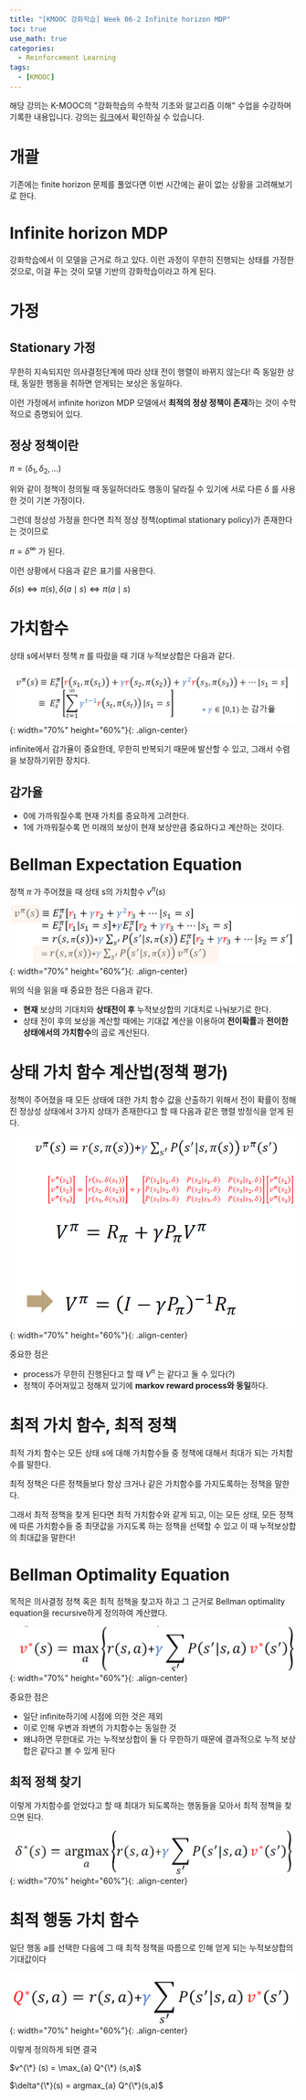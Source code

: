 ```yaml
---
title: "[KMOOC 강화학습] Week 06-2 Infinite horizon MDP"
toc: true
use_math: true
categories:
  - Reinforcement Learning
tags:
  - [KMOOC]
---
```


해당 강의는 K-MOOC의 "강화학습의 수학적 기초와 알고리즘 이해" 수업을 수강하며 기록한 내용입니다. 강의는 [링크](http://www.kmooc.kr/courses/course-v1:KoreaUnivK+ku_ai_002+2020_A44/course/)에서 확인하실 수 있습니다.

# 개괄

기존에는 finite horizon 문제를 풀었다면 이번 시간에는 끝이 없는 상황을 고려해보기로 한다.

# Infinite horizon MDP

강화학습에서 이 모델을 근거로 하고 있다. 이런 과정이 무한히 진행되는 상태를 가정한 것으로, 이걸 푸는 것이 모델 기반의 강화학습이라고 하게 된다.

# 가정

## Stationary 가정

무한히 지속되지만 의사결정단계에 따라 상태 전이 행렬이 바뀌지 않는다! 즉 동일한 상태, 동일한 행동을 취하면 얻게되는 보상은 동일하다.

이런 가정에서 infinite horizon MDP 모델에서 **최적의 정상 정책이 존재**하는 것이 수학적으로 증명되어 있다.

## 정상 정책이란

$\pi = (\delta_{1}, \delta_{2},...)$

위와 같이 정책이 정의될 때 동일하더라도 행동이 달라질 수 있기에 서로 다른 $\delta$ 를 사용한 것이 기본 가정이다.

그런데 정상성 가정을 한다면 최적 정상 정책(optimal stationary policy)가 존재한다는 것이므로

$\pi = \delta^{\infty}$ 가 된다.

이런 상황에서 다음과 같은 표기를 사용한다.

$\delta(s) \Leftrightarrow \pi(s), \delta(a\mid s) \Leftrightarrow \pi(a\mid s)$

# 가치함수

상태 s에서부터 정책 $\pi$ 를 따랐을 때  기대 누적보상합은 다음과 같다.

![사진](/assets/images/RL/w06-02-01.PNG){: width="70%" height="60%"}{: .align-center}

infinite에서 감가율이 중요한데, 무한히 반복되기 때문에 발산할 수 있고, 그래서 수렴을 보장하기위한 장치다.

## 감가율

- 0에 가까워질수록 현재 가치를 중요하게 고려한다.
- 1에 가까워질수록 먼 미래의 보상이 현재 보상만큼 중요하다고 계산하는 것이다.

# Bellman Expectation Equation

정책 $\pi$ 가 주어졌을 때 상태 s의 가치함수 $v^{\pi}(s)$

![사진](/assets/images/RL/w06-02-02.PNG){: width="70%" height="60%"}{: .align-center}

위의 식을 읽을 때 중요한 점은 다음과 같다.

- **현재** 보상의 기대치와 **상태전이 후** 누적보상합의 기대치로 나눠보기로 한다.
- 상태 전이 후의 보상을 계산할 때에는 기대값 계산을 이용하여 **전이확률**과 **전이한 상태에서의 가치함수**의 곱로 계산된다.


# 상태 가치 함수 계산법(정책 평가)

정책이 주어졌을 때 모든 상태에 대한 가치 함수 값을 산출하기 위해서 전이 확률이 정해진 정상성 상태에서 3가지 상태가 존재한다고 할 때 다음과 같은 행렬 방정식을 얻게 된다.

![사진](/assets/images/RL/w06-02-03.PNG){: width="70%" height="60%"}{: .align-center}

중요한 점은 
- process가 무한히 진행된다고 할 때 $V^{\pi}$ 는 같다고 둘 수 있다(?)
- 정책이 주어져있고 정해져 있기에 **markov reward process와 동일**하다.

# 최적 가치 함수, 최적 정책

최적 가치 함수는 모든 상태 s에 대해 가치함수들 중 정책에 대해서 최대가 되는 가치함수를 말한다.

최적 정책은 다른 정책들보다 항상 크거나 같은 가치함수를 가지도록하는 정책을 말한다.

그래서 최적 정책을 찾게 된다면 최적 가치함수와 같게 되고, 이는 모든 상태, 모든 정책에 따른 가치함수들 중 최댓값을 가지도록 하는 정책을 선택할 수 있고 이 때 누적보상합의 최대값을 말한다!

# Bellman Optimality Equation

목적은 의사결정 정책 혹은 최적 정책을 찾고자 하고 그 근거로 Bellman optimality equation을 recursive하게 정의하여 계산했다.

![사진](/assets/images/RL/w06-02-04.PNG){: width="70%" height="60%"}{: .align-center}

중요한 점은
- 일단 infinite하기에 시점에 의한 것은 제외
- 이로 인해 우변과 좌변의 가치함수는 동일한 것
- 왜냐하면 무한대로 가는 누적보상합이 둘 다 무한하기 때문에 결과적으로 누적 보상합은 같다고 볼 수 있게 된다


## 최적 정책 찾기

이렇게 가치함수를 얻었다고 할 때 최대가 되도록하는 행동들을 모아서 최적 정책을 찾으면 된다.

![사진](/assets/images/RL/w06-02-05.PNG){: width="70%" height="60%"}{: .align-center}

# 최적 행동 가치 함수

일단 행동 a를 선택한 다음에 그 때 최적 정책을 따름으로 인해 얻게 되는 누적보상합의 기대값이다

![사진](/assets/images/RL/w06-02-06.PNG){: width="70%" height="60%"}{: .align-center}

이렇게 정의하게 되면 결국 

$v^{\*} (s) = \max_{a} Q^{\*} (s,a)$

$\delta^{\*}(s) = argmax_{a} Q^{\*}(s,a)$
